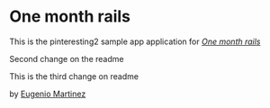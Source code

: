 # One month rails

This is the pinteresting2 sample app application for
[*One month rails*](http://onemonthrails.com)

Second change on the readme

This is the third change on readme

by [Eugenio Martinez](about.me/eugeniomarts)